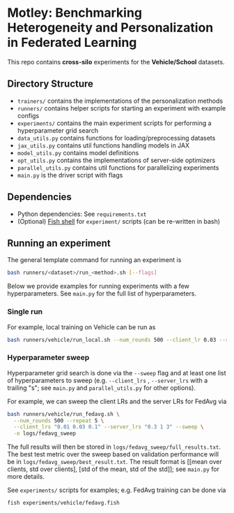 # Motley: Benchmarking Heterogeneity and Personalization in Federated Learning

This repo contains **cross-silo** experiments for the **Vehicle/School** datasets.

## Directory Structure

* `trainers/` contains the implementations of the personalization methods
* `runners/` contains helper scripts for starting an experiment with example configs
* `experiments/` contains the main experiment scripts for performing a hyperparameter grid search
* `data_utils.py` contains functions for loading/preprocessing datasets
* `jax_utils.py` contains util functions handling models in JAX
* `model_utils.py` contains model definitions
* `opt_utils.py` contains the implementations of server-side optimizers
* `parallel_utils.py` contains util functions for parallelizing experiments
* `main.py` is the driver script with flags

## Dependencies

* Python dependencies: See `requirements.txt`
* (Optional) [Fish shell](https://fishshell.com/) for `experiment/` scripts (can be re-written in bash)

## Running an experiment

The general template command for running an experiment is

```bash
bash runners/<dataset>/run_<method>.sh [--flags]
```

Below we provide examples for running experiments with a few hyperparameters.
See `main.py` for the full list of hyperparameters.

### Single run

For example, local training on Vehicle can be run as

```bash
bash runners/vehicle/run_local.sh --num_rounds 500 --client_lr 0.03 --repeat 5
```

### Hyperparameter sweep

Hyperparameter grid search is done via the `--sweep` flag and at least one list
of hyperparameters to sweep (e.g. `--client_lrs` , `--server_lrs` with a trailing "s";
see `main.py` and `parallel_utils.py` for other options).

For example, we can sweep the client LRs and the server LRs for FedAvg via

```bash
bash runners/vehicle/run_fedavg.sh \
  --num_rounds 500 --repeat 5 \
  --client_lrs "0.01 0.03 0.1" --server_lrs "0.3 1 3" --sweep \
  -o logs/fedavg_sweep
```

The full results will then be stored in `logs/fedavg_sweep/full_results.txt`.
The best test metric over the sweep based on validation performance will be in `logs/fedavg_sweep/best_result.txt`.
The result format is [[mean over clients, std over clients], [std of the mean, std of the std]]; see `main.py` for more details.

See `experiments/` scripts for examples; e.g. FedAvg training can be done via

```fish
fish experiments/vehicle/fedavg.fish
```
